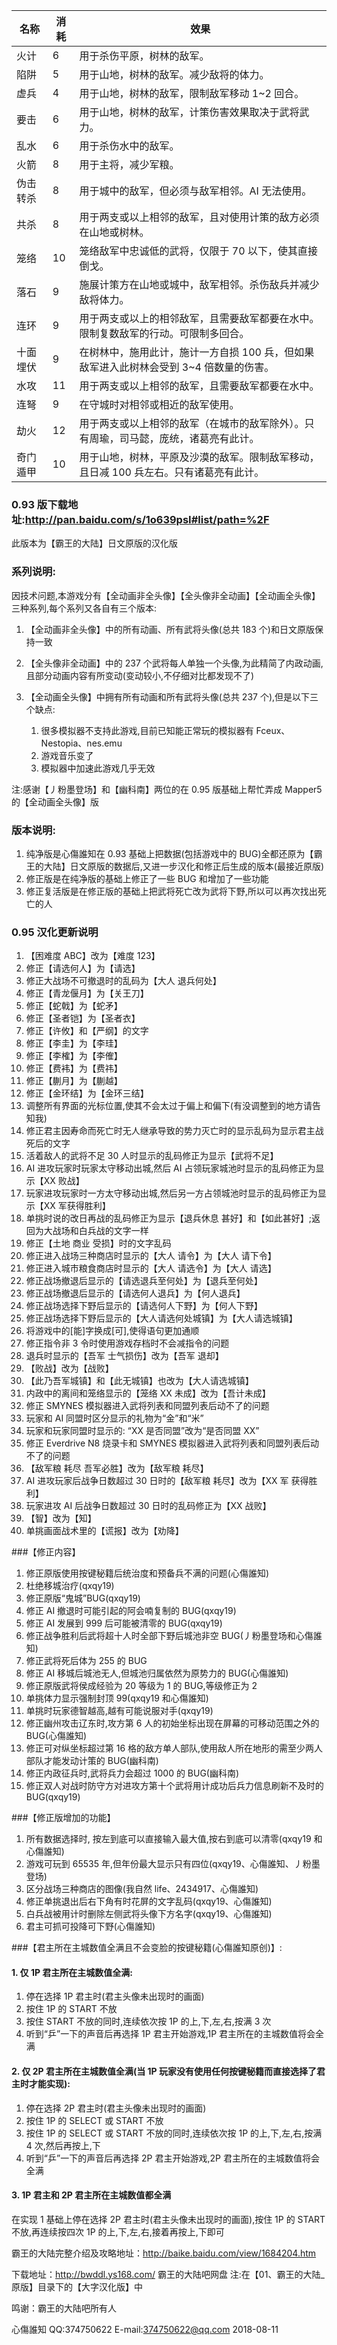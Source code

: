 | 名称     | 消耗 | 效果                                                                                   |
| -------- | ---- | -------------------------------------------------------------------------------------- |
| 火计     | 6    | 用于杀伤平原，树林的敌军。                                                             |
| 陷阱     | 5    | 用于山地，树林的敌军。减少敌将的体力。                                                 |
| 虚兵     | 4    | 用于山地，树林的敌军，限制敌军移动 1~2 回合。                                          |
| 要击     | 6    | 用于山地，树林的敌军，计策伤害效果取决于武将武力。                                     |
| 乱水     | 6    | 用于杀伤水中的敌军。                                                                   |
| 火箭     | 8    | 用于主将，减少军粮。                                                                   |
| 伪击转杀 | 8    | 用于城中的敌军，但必须与敌军相邻。AI 无法使用。                                        |
| 共杀     | 8    | 用于两支或以上相邻的敌军，且对使用计策的敌方必须在山地或树林。                         |
| 笼络     | 10   | 笼络敌军中忠诚低的武将，仅限于 70 以下，使其直接倒戈。                                 |
| 落石     | 9    | 施展计策方在山地或城中，敌军相邻。杀伤敌兵并减少敌将体力。                             |
| 连环     | 9    | 用于两支或以上的相邻敌军，且需要敌军都要在水中。限制复数敌军的行动。可限制多回合。     |
| 十面埋伏 | 9    | 在树林中，施用此计，施计一方自损 100 兵，但如果敌军进入此树林会受到 3~4 倍数量的伤害。 |
| 水攻     | 11   | 用于两支或以上相邻的敌军，且需要敌军都要在水中。                                       |
| 连弩     | 9    | 在守城时对相邻或相近的敌军使用。                                                       |
| 劫火     | 12   | 用于两支或以上相邻的敌军（在城市的敌军除外）。只有周瑜，司马懿，庞统，诸葛亮有此计。   |
| 奇门遁甲 | 10   | 用于山地，树林，平原及沙漠的敌军。限制敌军移动，且日减 100 兵左右。只有诸葛亮有此计。  |

### 0.93 版下载地址:http://pan.baidu.com/s/1o639psI#list/path=%2F

此版本为【霸王的大陆】日文原版的汉化版

### 系列说明:

因技术问题,本游戏分有【全动画非全头像】【全头像非全动画】【全动画全头像】三种系列,每个系列又各自有三个版本:

1. 【全动画非全头像】中的所有动画、所有武将头像(总共 183 个)和日文原版保持一致
2. 【全头像非全动画】中的 237 个武将每人单独一个头像,为此精简了内政动画,且部分动画内容有所变动(变动较小,不仔细对比都发现不了)
3. 【全动画全头像】中拥有所有动画和所有武将头像(总共 237 个),但是以下三个缺点:

   1. 很多模拟器不支持此游戏,目前已知能正常玩的模拟器有 Fceux、Nestopia、nes.emu
   2. 游戏音乐变了
   3. 模拟器中加速此游戏几乎无效

注:感谢【丿粉墨登场】和【幽科南】两位的在 0.95 版基础上帮忙弄成 Mapper5 的【全动画全头像】版

### 版本说明:

1. 纯净版是心傷誰知在 0.93 基础上把数据(包括游戏中的 BUG)全都还原为【霸王的大陆】日文原版的数据后,又进一步汉化和修正后生成的版本(最接近原版)
2. 修正版是在纯净版的基础上修正了一些 BUG 和增加了一些功能
3. 修正复活版是在修正版的基础上把武将死亡改为武将下野,所以可以再次找出死亡的人

### 0.95 汉化更新说明

1.  【困难度 ABC】改为【难度 123】
2.  修正【请选何人】为【请选】
3.  修正大战场不可撤退时的乱码为【大人 退兵何处】
4.  修正【青龙偃月】为【关王刀】
5.  修正【蛇戟】为【蛇矛】
6.  修正【圣者铠】为【圣者衣】
7.  修正【许攸】和【严纲】的文字
8.  修正【李圭】为【李珪】
9.  修正【李榷】为【李傕】
10. 修正【费袆】为【费祎】
11. 修正【蒯月】为【蒯越】
12. 修正【金环结】为【金环三结】
13. 调整所有界面的光标位置,使其不会太过于偏上和偏下(有没调整到的地方请告知我)
14. 修正君主因寿命而死亡时无人继承导致的势力灭亡时的显示乱码为显示君主战死后的文字
15. 活着敌人的武将不足 30 人时显示的乱码修正为显示【武将不足】
16. AI 进攻玩家时玩家太守移动出城,然后 AI 占领玩家城池时显示的乱码修正为显示【XX 败战】
17. 玩家进攻玩家时一方太守移动出城,然后另一方占领城池时显示的乱码修正为显示【XX 军获得胜利】
18. 单挑时说的改日再战的乱码修正为显示【退兵休息 甚好】和【如此甚好】;返回为大战场和白兵战的文字一样
19. 修正【土地 商业 受损】时的文字乱码
20. 修正进入战场三种商店时显示的【大人 请令】为【大人 请下令】
21. 修正进入城市粮食商店时显示的【大人 请选令】为【大人 请选】
22. 修正战场撤退后显示的【请选退兵至何处】为【退兵至何处】
23. 修正战场撤退后显示的【请选何人退兵】为【何人退兵】
24. 修正战场选择下野后显示的【请选何人下野】为【何人下野】
25. 修正战场选择下野后显示的【大人请选何处城镇】为【大人请选城镇】
26. 将游戏中的[能]字换成[可],使得语句更加通顺
27. 修正指令非 3 令时使用游戏存档时不会减指令的问题
28. 退兵时显示的【吾军 士气损伤】改为【吾军 退却】
29. 【败战】改为【战败】
30. 【此乃吾军城镇】和【此无城镇】也改为【大人请选城镇】
31. 内政中的离间和笼络显示的【笼络 XX 未成】改为【吾计未成】
32. 修正 SMYNES 模拟器进入武将列表和同盟列表后动不了的问题
33. 玩家和 AI 同盟时区分显示的礼物为“金”和“米”
34. 玩家和玩家同盟时显示的: “XX 是否同盟”改为“是否同盟 XX”
35. 修正 Everdrive N8 烧录卡和 SMYNES 模拟器进入武将列表和同盟列表后动不了的问题
36. 【敌军粮 耗尽 吾军必胜】改为【敌军粮 耗尽】
37. AI 进攻玩家后战争日数超过 30 日时的【敌军粮 耗尽】改为【XX 军 获得胜利】
38. 玩家进攻 AI 后战争日数超过 30 日时的乱码修正为【XX 战败】
39. 【智】改为【知】
40. 单挑画面战术里的【谎报】改为【劝降】

###【修正内容】

1. 修正原版使用按键秘籍后统治度和预备兵不满的问题(心傷誰知)
2. 杜绝移城治疗(qxqy19)
3. 修正原版“鬼城”BUG(qxqy19)
4. 修正 AI 撤退时可能引起的阿会喃复制的 BUG(qxqy19)
5. 修正 AI 发展到 999 后可能被清零的 BUG(qxqy19)
6. 修正战争胜利后武将超十人时全部下野后城池非空 BUG(丿粉墨登场和心傷誰知)
7. 修正武将死后体为 255 的 BUG
8. 修正 AI 移城后城池无人,但城池归属依然为原势力的 BUG(心傷誰知)
9. 修正原版武将侯成经验为 20 等级为 1 的 BUG,等级修正为 2
10. 单挑体力显示强制封顶 99(qxqy19 和心傷誰知)
11. 单挑时玩家德智越高,越有可能说服对手(qxqy19)
12. 修正幽州攻击辽东时,攻方第 6 人的初始坐标出现在屏幕的可移动范围之外的 BUG(心傷誰知)
13. 修正可对纵坐标超过第 16 格的敌方单人部队,使用敌人所在地形的需至少两人部队才能发动计策的 BUG(幽科南)
14. 修正内政征兵时,武将兵力会超过 1000 的 BUG(幽科南)
15. 修正双人对战时防守方对进攻方第十个武将用计成功后兵力信息刷新不及时的 BUG(qxqy19)

###【修正版增加的功能】

1. 所有数据选择时, 按左到底可以直接输入最大值,按右到底可以清零(qxqy19 和心傷誰知)
2. 游戏可玩到 65535 年,但年份最大显示只有四位(qxqy19、心傷誰知、丿粉墨登场)
3. 区分战场三种商店的图像(我自然 life、2434917、心傷誰知)
4. 修正单挑退出后右下角有时花屏的文字乱码(qxqy19、心傷誰知)
5. 白兵战被用计时删除左侧武将头像下方名字(qxqy19、心傷誰知)
6. 君主可抓可投降可下野(心傷誰知)

###【君主所在主城数值全满且不会变脸的按键秘籍(心傷誰知原创)】:

#### 1. 仅 1P 君主所在主城数值全满:

1. 停在选择 1P 君主时(君主头像未出现时的画面)
2. 按住 1P 的 START 不放
3. 按住 START 不放的同时,连续依次按 1P 的上,下,左,右,按满 3 次
4. 听到“乒”一下的声音后再选择 1P 君主开始游戏,1P 君主所在的主城数值将会全满

#### 2. 仅 2P 君主所在主城数值全满(当 1P 玩家没有使用任何按键秘籍而直接选择了君主时才能实现):

1. 停在选择 2P 君主时(君主头像未出现时的画面)
2. 按住 1P 的 SELECT 或 START 不放
3. 按住 1P 的 SELECT 或 START 不放的同时,连续依次按 1P 的上,下,左,右,按满 4 次,然后再按上,下
4. 听到“乒”一下的声音后再选择 2P 君主开始游戏,2P 君主所在的主城数值将会全满

#### 3. 1P 君主和 2P 君主所在主城数值都全满

在实现 1 基础上停在选择 2P 君主时(君主头像未出现时的画面),按住 1P 的 START 不放,再连续按四次 1P 的上,下,左,右,接着再按上,下即可

霸王的大陆完整介绍及攻略地址：http://baike.baidu.com/view/1684204.htm

下载地址：http://bwddl.ys168.com/ 霸王的大陆吧网盘
注:在【01、霸王的大陆\_原版】目录下的【大字汉化版】中

鸣谢：霸王的大陆吧所有人

心傷誰知 QQ:374750622 E-mail:374750622@qq.com
2018-08-11
